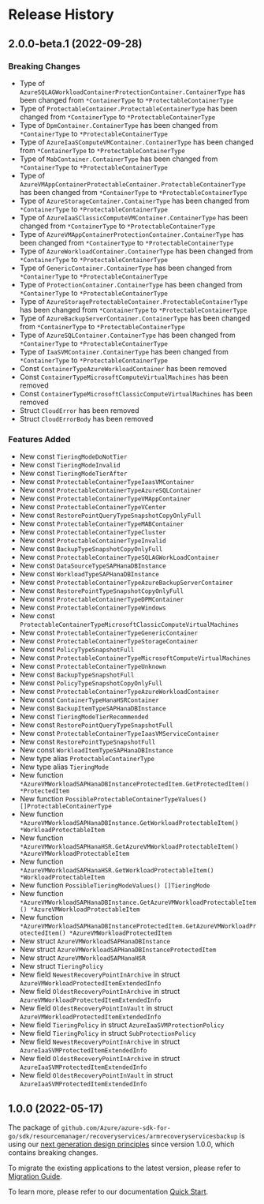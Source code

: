 # Release History

## 2.0.0-beta.1 (2022-09-28)
### Breaking Changes

- Type of `AzureSQLAGWorkloadContainerProtectionContainer.ContainerType` has been changed from `*ContainerType` to `*ProtectableContainerType`
- Type of `ProtectableContainer.ProtectableContainerType` has been changed from `*ContainerType` to `*ProtectableContainerType`
- Type of `DpmContainer.ContainerType` has been changed from `*ContainerType` to `*ProtectableContainerType`
- Type of `AzureIaaSComputeVMContainer.ContainerType` has been changed from `*ContainerType` to `*ProtectableContainerType`
- Type of `MabContainer.ContainerType` has been changed from `*ContainerType` to `*ProtectableContainerType`
- Type of `AzureVMAppContainerProtectableContainer.ProtectableContainerType` has been changed from `*ContainerType` to `*ProtectableContainerType`
- Type of `AzureStorageContainer.ContainerType` has been changed from `*ContainerType` to `*ProtectableContainerType`
- Type of `AzureIaaSClassicComputeVMContainer.ContainerType` has been changed from `*ContainerType` to `*ProtectableContainerType`
- Type of `AzureVMAppContainerProtectionContainer.ContainerType` has been changed from `*ContainerType` to `*ProtectableContainerType`
- Type of `AzureWorkloadContainer.ContainerType` has been changed from `*ContainerType` to `*ProtectableContainerType`
- Type of `GenericContainer.ContainerType` has been changed from `*ContainerType` to `*ProtectableContainerType`
- Type of `ProtectionContainer.ContainerType` has been changed from `*ContainerType` to `*ProtectableContainerType`
- Type of `AzureStorageProtectableContainer.ProtectableContainerType` has been changed from `*ContainerType` to `*ProtectableContainerType`
- Type of `AzureBackupServerContainer.ContainerType` has been changed from `*ContainerType` to `*ProtectableContainerType`
- Type of `AzureSQLContainer.ContainerType` has been changed from `*ContainerType` to `*ProtectableContainerType`
- Type of `IaaSVMContainer.ContainerType` has been changed from `*ContainerType` to `*ProtectableContainerType`
- Const `ContainerTypeAzureWorkloadContainer` has been removed
- Const `ContainerTypeMicrosoftComputeVirtualMachines` has been removed
- Const `ContainerTypeMicrosoftClassicComputeVirtualMachines` has been removed
- Struct `CloudError` has been removed
- Struct `CloudErrorBody` has been removed

### Features Added

- New const `TieringModeDoNotTier`
- New const `TieringModeInvalid`
- New const `TieringModeTierAfter`
- New const `ProtectableContainerTypeIaasVMContainer`
- New const `ProtectableContainerTypeAzureSQLContainer`
- New const `ProtectableContainerTypeVMAppContainer`
- New const `ProtectableContainerTypeVCenter`
- New const `RestorePointQueryTypeSnapshotCopyOnlyFull`
- New const `ProtectableContainerTypeMABContainer`
- New const `ProtectableContainerTypeCluster`
- New const `ProtectableContainerTypeInvalid`
- New const `BackupTypeSnapshotCopyOnlyFull`
- New const `ProtectableContainerTypeSQLAGWorkLoadContainer`
- New const `DataSourceTypeSAPHanaDBInstance`
- New const `WorkloadTypeSAPHanaDBInstance`
- New const `ProtectableContainerTypeAzureBackupServerContainer`
- New const `RestorePointTypeSnapshotCopyOnlyFull`
- New const `ProtectableContainerTypeDPMContainer`
- New const `ProtectableContainerTypeWindows`
- New const `ProtectableContainerTypeMicrosoftClassicComputeVirtualMachines`
- New const `ProtectableContainerTypeGenericContainer`
- New const `ProtectableContainerTypeStorageContainer`
- New const `PolicyTypeSnapshotFull`
- New const `ProtectableContainerTypeMicrosoftComputeVirtualMachines`
- New const `ProtectableContainerTypeUnknown`
- New const `BackupTypeSnapshotFull`
- New const `PolicyTypeSnapshotCopyOnlyFull`
- New const `ProtectableContainerTypeAzureWorkloadContainer`
- New const `ContainerTypeHanaHSRContainer`
- New const `BackupItemTypeSAPHanaDBInstance`
- New const `TieringModeTierRecommended`
- New const `RestorePointQueryTypeSnapshotFull`
- New const `ProtectableContainerTypeIaasVMServiceContainer`
- New const `RestorePointTypeSnapshotFull`
- New const `WorkloadItemTypeSAPHanaDBInstance`
- New type alias `ProtectableContainerType`
- New type alias `TieringMode`
- New function `*AzureVMWorkloadSAPHanaDBInstanceProtectedItem.GetProtectedItem() *ProtectedItem`
- New function `PossibleProtectableContainerTypeValues() []ProtectableContainerType`
- New function `*AzureVMWorkloadSAPHanaDBInstance.GetWorkloadProtectableItem() *WorkloadProtectableItem`
- New function `*AzureVMWorkloadSAPHanaHSR.GetAzureVMWorkloadProtectableItem() *AzureVMWorkloadProtectableItem`
- New function `*AzureVMWorkloadSAPHanaHSR.GetWorkloadProtectableItem() *WorkloadProtectableItem`
- New function `PossibleTieringModeValues() []TieringMode`
- New function `*AzureVMWorkloadSAPHanaDBInstance.GetAzureVMWorkloadProtectableItem() *AzureVMWorkloadProtectableItem`
- New function `*AzureVMWorkloadSAPHanaDBInstanceProtectedItem.GetAzureVMWorkloadProtectedItem() *AzureVMWorkloadProtectedItem`
- New struct `AzureVMWorkloadSAPHanaDBInstance`
- New struct `AzureVMWorkloadSAPHanaDBInstanceProtectedItem`
- New struct `AzureVMWorkloadSAPHanaHSR`
- New struct `TieringPolicy`
- New field `NewestRecoveryPointInArchive` in struct `AzureVMWorkloadProtectedItemExtendedInfo`
- New field `OldestRecoveryPointInArchive` in struct `AzureVMWorkloadProtectedItemExtendedInfo`
- New field `OldestRecoveryPointInVault` in struct `AzureVMWorkloadProtectedItemExtendedInfo`
- New field `TieringPolicy` in struct `AzureIaaSVMProtectionPolicy`
- New field `TieringPolicy` in struct `SubProtectionPolicy`
- New field `NewestRecoveryPointInArchive` in struct `AzureIaaSVMProtectedItemExtendedInfo`
- New field `OldestRecoveryPointInArchive` in struct `AzureIaaSVMProtectedItemExtendedInfo`
- New field `OldestRecoveryPointInVault` in struct `AzureIaaSVMProtectedItemExtendedInfo`


## 1.0.0 (2022-05-17)

The package of `github.com/Azure/azure-sdk-for-go/sdk/resourcemanager/recoveryservices/armrecoveryservicesbackup` is using our [next generation design principles](https://azure.github.io/azure-sdk/general_introduction.html) since version 1.0.0, which contains breaking changes.

To migrate the existing applications to the latest version, please refer to [Migration Guide](https://aka.ms/azsdk/go/mgmt/migration).

To learn more, please refer to our documentation [Quick Start](https://aka.ms/azsdk/go/mgmt).